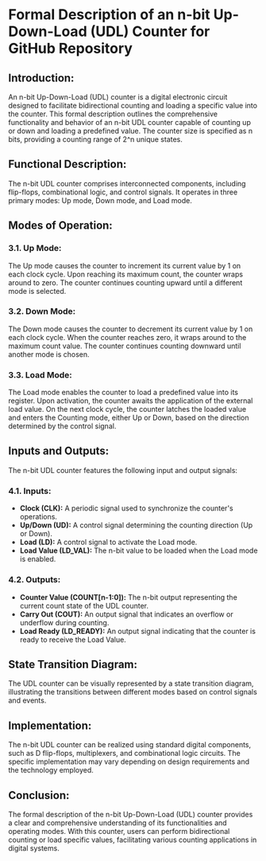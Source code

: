 <h1><b>Formal Description of an n-bit Up-Down-Load (UDL) Counter for GitHub Repository</b></h1>

<h2><b>Introduction:</b></h2>
An n-bit Up-Down-Load (UDL) counter is a digital electronic circuit designed to facilitate bidirectional counting and loading a specific value into the counter. This formal description outlines the comprehensive functionality and behavior of an n-bit UDL counter capable of counting up or down and loading a predefined value. The counter size is specified as n bits, providing a counting range of 2^n unique states.

<h2><b>Functional Description:</b></h2>
The n-bit UDL counter comprises interconnected components, including flip-flops, combinational logic, and control signals. It operates in three primary modes: Up mode, Down mode, and Load mode.

<h2><b>Modes of Operation:</b></h2>

<h3><b>3.1. Up Mode:</b></h3>
The Up mode causes the counter to increment its current value by 1 on each clock cycle. Upon reaching its maximum count, the counter wraps around to zero. The counter continues counting upward until a different mode is selected.

<h3><b>3.2. Down Mode:</b></h3>
The Down mode causes the counter to decrement its current value by 1 on each clock cycle. When the counter reaches zero, it wraps around to the maximum count value. The counter continues counting downward until another mode is chosen.

<h3><b>3.3. Load Mode:</b></h3>
The Load mode enables the counter to load a predefined value into its register. Upon activation, the counter awaits the application of the external load value. On the next clock cycle, the counter latches the loaded value and enters the Counting mode, either Up or Down, based on the direction determined by the control signal.

<h2><b>Inputs and Outputs:</b></h2>
The n-bit UDL counter features the following input and output signals:

<h3><b>4.1. Inputs:</b></h3>

<ul>
<li><b>Clock (CLK):</b> A periodic signal used to synchronize the counter's operations.</li>
<li><b>Up/Down (UD):</b> A control signal determining the counting direction (Up or Down).</li>
<li><b>Load (LD):</b> A control signal to activate the Load mode.</li>
<li><b>Load Value (LD_VAL):</b> The n-bit value to be loaded when the Load mode is enabled.</li>
</ul>

<h3><b>4.2. Outputs:</b></h3>

<ul>
<li><b>Counter Value (COUNT[n-1:0]):</b> The n-bit output representing the current count state of the UDL counter.</li>
<li><b>Carry Out (COUT):</b> An output signal that indicates an overflow or underflow during counting.</li>
<li><b>Load Ready (LD_READY):</b> An output signal indicating that the counter is ready to receive the Load Value.</li>
</ul>

<h2><b>State Transition Diagram:</b></h2>
The UDL counter can be visually represented by a state transition diagram, illustrating the transitions between different modes based on control signals and events.

<h2><b>Implementation:</b></h2>
The n-bit UDL counter can be realized using standard digital components, such as D flip-flops, multiplexers, and combinational logic circuits. The specific implementation may vary depending on design requirements and the technology employed.

<h2><b>Conclusion:</b></h2>
The formal description of the n-bit Up-Down-Load (UDL) counter provides a clear and comprehensive understanding of its functionalities and operating modes. With this counter, users can perform bidirectional counting or load specific values, facilitating various counting applications in digital systems.
